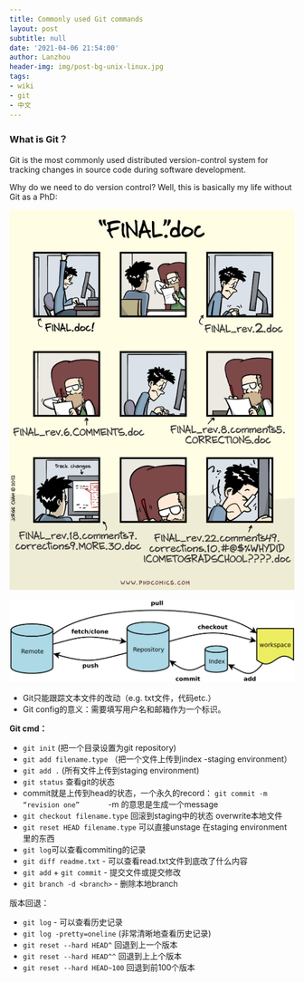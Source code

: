 ```yaml
---
title: Commonly used Git commands
layout: post
subtitle: null
date: '2021-04-06 21:54:00'
author: Lanzhou
header-img: img/post-bg-unix-linux.jpg
tags:
- wiki
- git
- 中文
---
```


### What is Git？

Git  is the most commonly used distributed version-control system for tracking changes in source code during software development.


Why do we need to do version control? Well, this is basically my life without Git as a PhD:

![life-without-git](/img/in-post/final-doc.png)

![common-git-commands](/img/in-post/gitCLI.jpg)


- Git只能跟踪文本文件的改动（e.g. txt文件，代码etc.）
- Git config的意义：需要填写用户名和邮箱作为一个标识。

**Git cmd：**

- `git init` (把一个目录设置为git repository)
- `git add filename.type` （把一个文件上传到index -staging environment）
- `git add .` (所有文件上传到staging environment)
- `git status` 查看git的状态
- commit就是上传到head的状态，一个永久的record： `git commit -m “revision one” `
          -m 的意思是生成一个message
- `git checkout filename.type` 回滚到staging中的状态 overwrite本地文件
- `git reset HEAD filename.type` 可以直接unstage 在staging environment里的东西
- `git log`可以查看commiting的记录
- `git diff readme.txt` - 可以查看read.txt文件到底改了什么内容
- `git add` + `git commit` - 提交文件或提交修改
- `git branch -d <branch>` - 删除本地branch


版本回退：
- `git log` - 可以查看历史记录
- `git log -pretty=oneline` (非常清晰地查看历史记录)
- `git reset --hard HEAD^` 回退到上一个版本
- `git reset --hard HEAD^^` 回退到上上个版本
- `git reset --hard HEAD~100` 回退到前100个版本
